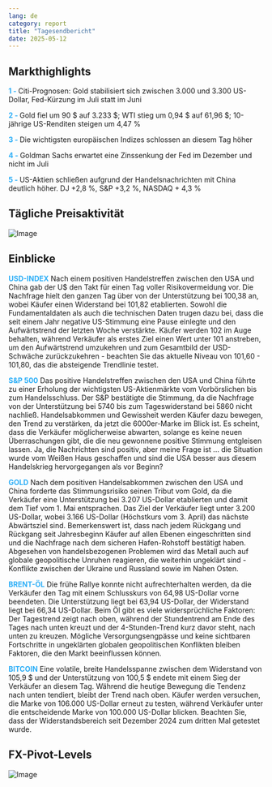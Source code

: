 ```yaml
---
lang: de
category: report
title: "Tagesendbericht"
date: 2025-05-12
---
```



<h2>Markthighlights</h2>
<strong style="color: #2caef7;">1 - </strong> Citi-Prognosen: Gold stabilisiert sich zwischen 3.000 und 3.300 US-Dollar, Fed-Kürzung im Juli statt im Juni

<strong style="color: #2caef7;">2 - </strong> Gold fiel um 90 $ auf 3.233 $; WTI stieg um 0,94 $ auf 61,96 $; 10-jährige US-Renditen steigen um 4,47 %

<strong style="color: #2caef7;">3 - </strong> Die wichtigsten europäischen Indizes schlossen an diesem Tag höher

<strong style="color: #2caef7;">4 - </strong> Goldman Sachs erwartet eine Zinssenkung der Fed im Dezember und nicht im Juli

<strong style="color: #2caef7;">5 - </strong> US-Aktien schließen aufgrund der Handelsnachrichten mit China deutlich höher. DJ +2,8 %, S&P +3,2 %, NASDAQ + 4,3 %



<h2>Tägliche Preisaktivität</h2>
<img src="https://markleighedu.github.io/img/May-2025/12-May-2025/price.jpg" alt="Image"/>

<h2>Einblicke</h2>
<strong style="color: #2caef7;">USD-INDEX</strong> Nach einem positiven Handelstreffen zwischen den USA und China gab der U$ den Takt für einen Tag voller Risikovermeidung vor. Die Nachfrage hielt den ganzen Tag über von der Unterstützung bei 100,38 an, wobei Käufer einen Widerstand bei 101,82 etablierten. Sowohl die Fundamentaldaten als auch die technischen Daten trugen dazu bei, dass die seit einem Jahr negative US-Stimmung eine Pause einlegte und den Aufwärtstrend der letzten Woche verstärkte. Käufer werden 102 im Auge behalten, während Verkäufer als erstes Ziel einen Wert unter 101 anstreben, um den Aufwärtstrend umzukehren und zum Gesamtbild der USD-Schwäche zurückzukehren - beachten Sie das aktuelle Niveau von 101,60 - 101,80, das die absteigende Trendlinie testet. 

<strong style="color: #2caef7;">S&P 500</strong> Das positive Handelstreffen zwischen den USA und China führte zu einer Erholung der wichtigsten US-Aktienmärkte vom Vorbörslichen bis zum Handelsschluss. Der S&P bestätigte die Stimmung, da die Nachfrage von der Unterstützung bei 5740 bis zum Tageswiderstand bei 5860 nicht nachließ. Handelsabkommen und Gewissheit werden Käufer dazu bewegen, den Trend zu verstärken, da jetzt die 6000er-Marke im Blick ist. Es scheint, dass die Verkäufer möglicherweise abwarten, solange es keine neuen Überraschungen gibt, die die neu gewonnene positive Stimmung entgleisen lassen. Ja, die Nachrichten sind positiv, aber meine Frage ist ... die Situation wurde vom Weißen Haus geschaffen und sind die USA besser aus diesem Handelskrieg hervorgegangen als vor Beginn? 

<strong style="color: #2caef7;">GOLD</strong> Nach dem positiven Handelsabkommen zwischen den USA und China forderte das Stimmungsrisiko seinen Tribut vom Gold, da die Verkäufer eine Unterstützung bei 3.207 US-Dollar etablierten und damit dem Tief vom 1. Mai entsprachen. Das Ziel der Verkäufer liegt unter 3.200 US-Dollar, wobei 3.166 US-Dollar (Höchstkurs vom 3. April) das nächste Abwärtsziel sind. Bemerkenswert ist, dass nach jedem Rückgang und Rückgang seit Jahresbeginn Käufer auf allen Ebenen eingeschritten sind und die Nachfrage nach dem sicheren Hafen-Rohstoff bestätigt haben. Abgesehen von handelsbezogenen Problemen wird das Metall auch auf globale geopolitische Unruhen reagieren, die weiterhin ungeklärt sind - Konflikte zwischen der Ukraine und Russland sowie im Nahen Osten. 

<strong style="color: #2caef7;">BRENT-ÖL</strong> Die frühe Rallye konnte nicht aufrechterhalten werden, da die Verkäufer den Tag mit einem Schlusskurs von 64,98 US-Dollar vorne beendeten. Die Unterstützung liegt bei 63,94 US-Dollar, der Widerstand liegt bei 66,34 US-Dollar. Beim Öl gibt es viele widersprüchliche Faktoren: Der Tagestrend zeigt nach oben, während der Stundentrend am Ende des Tages nach unten kreuzt und der 4-Stunden-Trend kurz davor steht, nach unten zu kreuzen. Mögliche Versorgungsengpässe und keine sichtbaren Fortschritte in ungeklärten globalen geopolitischen Konflikten bleiben Faktoren, die den Markt beeinflussen können. 

<strong style="color: #2caef7;">BITCOIN</strong> Eine volatile, breite Handelsspanne zwischen dem Widerstand von 105,9 $ und der Unterstützung von 100,5 $ endete mit einem Sieg der Verkäufer an diesem Tag. Während die heutige Bewegung die Tendenz nach unten tendiert, bleibt der Trend nach oben. Käufer werden versuchen, die Marke von 106.000 US-Dollar erneut zu testen, während Verkäufer unter die entscheidende Marke von 100.000 US-Dollar blicken. Beachten Sie, dass der Widerstandsbereich seit Dezember 2024 zum dritten Mal getestet wurde.



<h2>FX-Pivot-Levels</h2>
<img src="https://markleighedu.github.io/img/May-2025/12-May-2025/pivot.jpg" alt="Image"/>